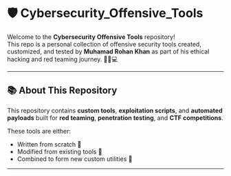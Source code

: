 # 🛡️ Cybersecurity_Offensive_Tools

Welcome to the **Cybersecurity Offensive Tools** repository!  
This repo is a personal collection of offensive security tools created, customized, and tested by **Muhamad Rohan Khan** as part of his ethical hacking and red teaming journey. 🕵️‍♂️💻

---

## 📚 About This Repository

This repository contains **custom tools**, **exploitation scripts**, and **automated payloads** built for **red teaming**, **penetration testing**, and **CTF competitions**.

These tools are either:
- Written from scratch 🧠
- Modified from existing tools 🧰
- Combined to form new custom utilities 🔗

---
